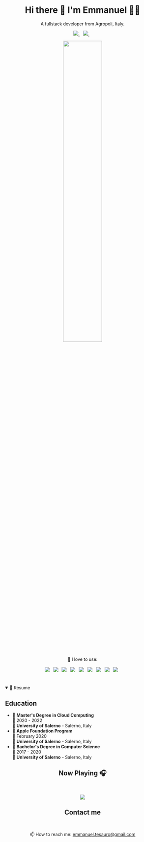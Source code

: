 <h1 align='center'>
  Hi there 👋 I'm Emmanuel 👨‍💻
</h1>

<p align='center'>
  A fullstack developer from Agropoli, Italy.
</p>

<p align='center'>
  <a href='https://linkedin.com/in/emmanuel-tesauro-014244175' target="_blank">
    <img src='https://img.shields.io/badge/linkedin-%230077B5.svg?&style=for-the-badge&logo=linkedin&logoColor=white' />
  </a>&nbsp;&nbsp;
  <a href='https://www.instagram.com/emmanuel_tesauro/' target="_blank">
    <img src='https://img.shields.io/badge/instagram-%23E4405F.svg?&style=for-the-badge&logo=instagram&logoColor=white' />        
  </a>&nbsp;&nbsp;
</p>

<!-- Github Stats -->
<p align='center'>
  <a href='https://github.com/ETesauro' target="_blank">
    <img align='center' src='https://github-readme-stats.vercel.app/api?username=ETesauro&show_icons=true&theme=dracula' width='50%' />
  </a>
</p>

<br>

<p align='center'>
  🥰 I love to use:<br/><br/>
  <img src="https://img.shields.io/badge/React-20232A?style=for-the-badge&logo=react&logoColor=61DAFB" />&nbsp;&nbsp;
  <img src="https://img.shields.io/badge/Node.js-339933?style=for-the-badge&logo=nodedotjs&logoColor=white" />&nbsp;&nbsp;
  <img src="https://img.shields.io/badge/Express.js-000000?style=for-the-badge&logo=express&logoColor=white" />&nbsp;&nbsp;
  <img src="https://img.shields.io/badge/ThreeJs-black?style=for-the-badge&logo=three.js&logoColor=white" />&nbsp;&nbsp;
  <img src="https://img.shields.io/badge/Flutter-02569B?style=for-the-badge&logo=flutter&logoColor=white" />&nbsp;&nbsp;
  <img src="https://img.shields.io/badge/Swift-FA7343?style=for-the-badge&logo=swift&logoColor=white" />&nbsp;&nbsp;
  <img src="https://img.shields.io/badge/HTML5-E34F26?style=for-the-badge&logo=html5&logoColor=white" />&nbsp;&nbsp;
  <img src="https://img.shields.io/badge/CSS3-1572B6?style=for-the-badge&logo=css3&logoColor=white" />&nbsp;&nbsp;
  <img src="https://img.shields.io/badge/Tailwind_CSS-38B2AC?style=for-the-badge&logo=tailwind-css&logoColor=white" />&nbsp;&nbsp;
</p>

<!-- RESUME -->

<h1></h1>

<details open>
  <summary>📃 Resume</summary>

## Education

- 📖 **Master's Degree in Cloud Computing**\
  📆 2020 - 2022\
  📍 **University of Salerno** - Salerno, Italy
- 📖 **Apple Foundation Program**\
  📆 February 2020\
  📍 **University of Salerno** - Salerno, Italy
- 📖 **Bachelor's Degree in Computer Science**\
  📆 2017 - 2020\
  📍 **University of Salerno** - Salerno, Italy

</details>

<!-- NOW PLAYING -->

<h2 align='center'>
  Now Playing 🎧
</h2>

<br>

<p align='center'>
  <a href='https://open.spotify.com/user/21ekujdwtofqfkhgwwgwdfqty?si=mKE4CvpPSSmM3qKXqhmtcg' target="_blank">
    <img src='https://github-readme-remake.vercel.app/api/spotify'/>
  </a>
</p>

<!-- CONTACT ME -->

<h2 align='center'>
  Contact me
</h2>

<br>

<p align='center'>
  📫 How to reach me: <a href='mailto:emmanuel.tesauro@gmail.com'>emmanuel.tesauro@gmail.com</a>
</p>
